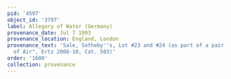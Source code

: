 ```yaml
---
pid: '4597'
object_id: '3797'
label: Allegory of Water (Germany)
provenance_date: Jul 7 1993
provenance_location: England, London
provenance_text: 'Sale, Sotheby''s, Lot #23 and #24 (as part of a pair with "Allegory
  of Air", Ertz 2008-10, Cat. 503)'
order: '1600'
collection: provenance
---
```

